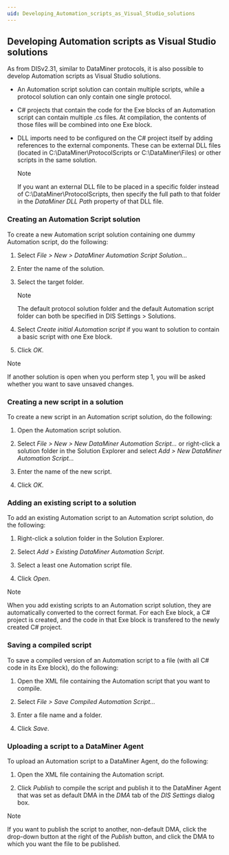 ```yaml
---
uid: Developing_Automation_scripts_as_Visual_Studio_solutions
---
```


## Developing Automation scripts as Visual Studio solutions

As from DISv2.31, similar to DataMiner protocols, it is also possible to develop Automation scripts as Visual Studio solutions.

- An Automation script solution can contain multiple scripts, while a protocol solution can only contain one single protocol.

- C# projects that contain the code for the Exe blocks of an Automation script can contain multiple .cs files. At compilation, the contents of those files will be combined into one Exe block.

- DLL imports need to be configured on the C# project itself by adding references to the external components. These can be external DLL files (located in C:\\DataMiner\\ProtocolScripts or C:\\DataMiner\\Files) or other scripts in the same solution.

    > [!NOTE]
    > If you want an external DLL file to be placed in a specific folder instead of C:\\DataMiner\\ProtocolScripts, then specify the full path to that folder in the *DataMiner DLL Path* property of that DLL file.

### Creating an Automation Script solution

To create a new Automation script solution containing one dummy Automation script, do the following:

1. Select *File \> New \> DataMiner Automation Script Solution...*

2. Enter the name of the solution.

3. Select the target folder.

    > [!NOTE]
    > The default protocol solution folder and the default Automation script folder can both be specified in DIS Settings \> Solutions.

4. Select *Create initial Automation script* if you want to solution to contain a basic script with one Exe block.

5. Click *OK*.

> [!NOTE]
> If another solution is open when you perform step 1, you will be asked whether you want to save unsaved changes.

### Creating a new script in a solution

To create a new script in an Automation script solution, do the following:

1. Open the Automation script solution.

2. Select *File \> New \> New DataMiner Automation Script...* or right-click a solution folder in the Solution Explorer and select *Add \> New DataMiner Automation Script...*

3. Enter the name of the new script.

4. Click *OK*.

### Adding an existing script to a solution

To add an existing Automation script to an Automation script solution, do the following:

1. Right-click a solution folder in the Solution Explorer.

2. Select *Add \> Existing DataMiner Automation Script*.

3. Select a least one Automation script file.

4. Click *Open*.

> [!NOTE]
> When you add existing scripts to an Automation script solution, they are automatically converted to the correct format. For each Exe block, a C# project is created, and the code in that Exe block is transfered to the newly created C# project.

### Saving a compiled script

To save a compiled version of an Automation script to a file (with all C# code in its Exe block), do the following:

1. Open the XML file containing the Automation script that you want to compile.

2. Select *File \> Save Compiled Automation Script...*

3. Enter a file name and a folder.

4. Click *Save*.

### Uploading a script to a DataMiner Agent

To upload an Automation script to a DataMiner Agent, do the following:

1. Open the XML file containing the Automation script.

2. Click *Publish* to compile the script and publish it to the DataMiner Agent that was set as default DMA in the *DMA* tab of the *DIS Settings* dialog box.

> [!NOTE]
> If you want to publish the script to another, non-default DMA, click the drop-down button at the right of the *Publish* button, and click the DMA to which you want the file to be published.
>
